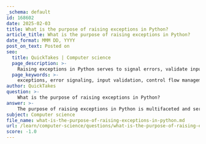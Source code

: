 ```yaml
---
_schema: default
id: 168602
date: 2025-02-03
title: What is the purpose of raising exceptions in Python?
article_title: What is the purpose of raising exceptions in Python?
date_format: MMM DD, YYYY
post_on_text: Posted on
seo:
  title: QuickTakes | Computer science
  page_description: >-
    Raising exceptions in Python serves to signal errors, validate inputs, manage control flow, and improve code readability. It allows developers to handle errors effectively and create custom exception types for clearer error management.
  page_keywords: >-
    exceptions, error signaling, input validation, control flow management, custom exceptions, re-raising exceptions, code readability, maintenance, Python programming, exception handling
author: QuickTakes
question: >-
    What is the purpose of raising exceptions in Python?
answer: >-
    The purpose of raising exceptions in Python is multifaceted and serves several important functions in programming:\n\n1. **Error Signaling**: Raising exceptions allows a program to signal that an error or an unexpected condition has occurred. This is crucial for debugging and maintaining code quality, as it provides a clear indication of where and why a problem has arisen.\n\n2. **Input Validation**: By raising exceptions, developers can enforce rules and constraints on input values. For example, if a function expects a positive integer but receives a negative value, it can raise a `ValueError` to indicate that the input is invalid. This helps ensure that functions operate under the expected conditions.\n\n   Example:\n   ```python\n   def set_age(age):\n       if age < 0:\n           raise ValueError("Age cannot be negative.")\n       # Continue with setting the age\n   ```\n\n3. **Control Flow Management**: Exceptions can be used to manage control flow in a program. When an exception is raised, the normal flow of execution is interrupted, and control is transferred to the nearest exception handler. This allows for graceful error handling and recovery without crashing the program.\n\n4. **Custom Exception Handling**: Python allows the creation of custom exceptions, which can be raised to handle specific application errors. This enhances the clarity of error handling by allowing developers to define exceptions that are meaningful within the context of their application.\n\n5. **Re-Raising Exceptions**: The `raise` statement can also be used to re-raise exceptions after they have been caught and partially handled. This is useful when you want to log an error or perform some cleanup but still want the program to terminate or propagate the error further up the call stack.\n\n   Example:\n   ```python\n   try:\n       # Some operation that may fail\n       result = 10 / 0\n   except ZeroDivisionError as e:\n       print("Handling division by zero.")\n       raise  # Re-raise the exception\n   ```\n\n6. **Improving Code Readability and Maintenance**: By using exceptions, code can be made cleaner and more maintainable. Instead of checking for error conditions with multiple conditional statements, exceptions allow for a more straightforward approach to error handling.\n\nIn summary, raising exceptions in Python is a powerful mechanism that enhances error handling, input validation, and overall program robustness. It allows developers to write cleaner, more maintainable code while providing a clear way to manage errors and unexpected conditions.
subject: Computer science
file_name: what-is-the-purpose-of-raising-exceptions-in-python.md
url: /learn/computer-science/questions/what-is-the-purpose-of-raising-exceptions-in-python
score: -1.0
---
```


&nbsp;
